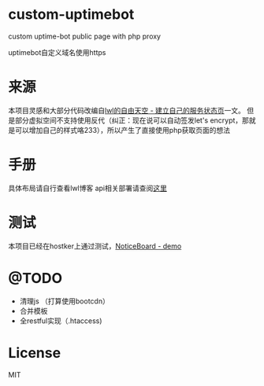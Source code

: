 # custom-uptimebot
custom uptime-bot public page with php proxy

uptimebot自定义域名使用https

# 来源
本项目灵感和大部分代码改编自[lwl的自由天空 - 建立自己的服务状态页](https://blog.lwl12.com/read/create-own-services-status-page.html)一文。
但是部分虚拟空间不支持使用反代（纠正：现在说可以自动签发let's encrypt，那就是可以增加自己的样式咯233），所以产生了直接使用php获取页面的想法

# 手册
具体布局请自行查看lwl博客
api相关部署请查阅[这里](https://never.pet/2017/03/23/uptimebot%E8%87%AA%E5%AE%9A%E4%B9%89%E9%A1%B5%E9%9D%A2/)

# 测试
本项目已经在hostker上通过测试，[NoticeBoard - demo](https://status.hfi.me)

# @TODO
- 清理js （打算使用bootcdn）
- 合并模板
- 全restful实现（.htaccess)

# License
MIT
